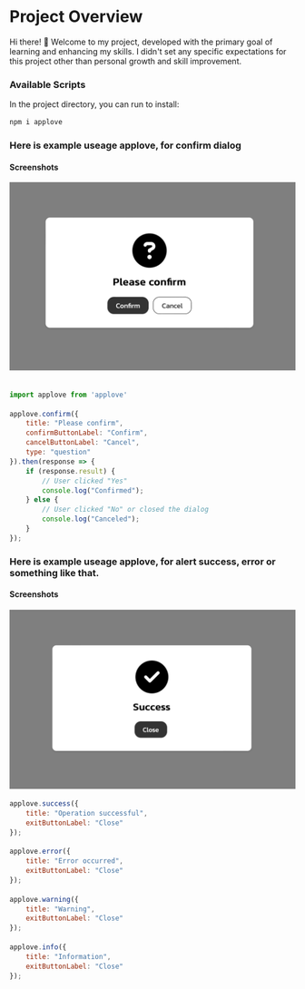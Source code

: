 # Project Overview

Hi there! 👋 Welcome to my project, developed with the primary goal of learning and enhancing my skills. I didn't set any specific expectations for this project other than personal growth and skill improvement.


### Available Scripts

In the project directory, you can run to install:

````javascript
npm i applove
````
### Here is example useage applove, for confirm dialog

#### Screenshots

![Local Image](https://github.com/jakkapan1789/applove/blob/main/example-confirm.png)
```javascript

import applove from 'applove'

applove.confirm({ 
    title: "Please confirm", 
    confirmButtonLabel: "Confirm", 
    cancelButtonLabel: "Cancel", 
    type: "question" 
}).then(response => {
    if (response.result) {
        // User clicked "Yes"
        console.log("Confirmed");
    } else {
        // User clicked "No" or closed the dialog
        console.log("Canceled");
    }
});

```

### Here is example useage applove, for alert success, error or something like that.
#### Screenshots
![Local Image](https://github.com/jakkapan1789/applove/blob/main/example-success.png)
```javascript
applove.success({ 
    title: "Operation successful", 
    exitButtonLabel: "Close" 
});

applove.error({ 
    title: "Error occurred", 
    exitButtonLabel: "Close" 
});

applove.warning({ 
    title: "Warning", 
    exitButtonLabel: "Close" 
});

applove.info({ 
    title: "Information", 
    exitButtonLabel: "Close" 
});


```
